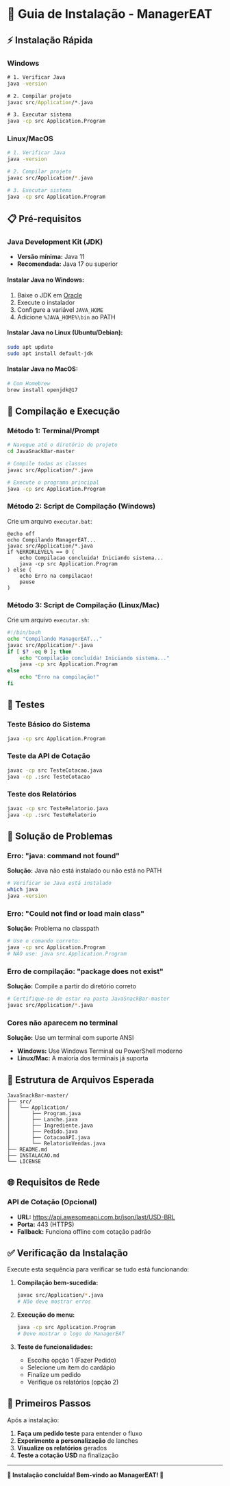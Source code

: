 # 🚀 Guia de Instalação - ManagerEAT

## ⚡ Instalação Rápida

### Windows
```cmd
# 1. Verificar Java
java -version

# 2. Compilar projeto
javac src/Application/*.java

# 3. Executar sistema
java -cp src Application.Program
```

### Linux/MacOS
```bash
# 1. Verificar Java
java -version

# 2. Compilar projeto  
javac src/Application/*.java

# 3. Executar sistema
java -cp src Application.Program
```

## 📋 Pré-requisitos

### Java Development Kit (JDK)
- **Versão mínima:** Java 11
- **Recomendada:** Java 17 ou superior

#### Instalar Java no Windows:
1. Baixe o JDK em [Oracle](https://www.oracle.com/java/technologies/downloads/)
2. Execute o instalador
3. Configure a variável `JAVA_HOME`
4. Adicione `%JAVA_HOME%\bin` ao PATH

#### Instalar Java no Linux (Ubuntu/Debian):
```bash
sudo apt update
sudo apt install default-jdk
```

#### Instalar Java no MacOS:
```bash
# Com Homebrew
brew install openjdk@17
```

## 🔧 Compilação e Execução

### Método 1: Terminal/Prompt
```bash
# Navegue até o diretório do projeto
cd JavaSnackBar-master

# Compile todas as classes
javac src/Application/*.java

# Execute o programa principal
java -cp src Application.Program
```

### Método 2: Script de Compilação (Windows)
Crie um arquivo `executar.bat`:
```batch
@echo off
echo Compilando ManagerEAT...
javac src/Application/*.java
if %ERRORLEVEL% == 0 (
    echo Compilacao concluida! Iniciando sistema...
    java -cp src Application.Program
) else (
    echo Erro na compilacao!
    pause
)
```

### Método 3: Script de Compilação (Linux/Mac)
Crie um arquivo `executar.sh`:
```bash
#!/bin/bash
echo "Compilando ManagerEAT..."
javac src/Application/*.java
if [ $? -eq 0 ]; then
    echo "Compilação concluída! Iniciando sistema..."
    java -cp src Application.Program
else
    echo "Erro na compilação!"
fi
```

## 🧪 Testes

### Teste Básico do Sistema
```bash
java -cp src Application.Program
```

### Teste da API de Cotação
```bash
javac -cp src TesteCotacao.java
java -cp .:src TesteCotacao
```

### Teste dos Relatórios
```bash
javac -cp src TesteRelatorio.java
java -cp .:src TesteRelatorio
```

## 🐛 Solução de Problemas

### Erro: "java: command not found"
**Solução:** Java não está instalado ou não está no PATH
```bash
# Verificar se Java está instalado
which java
java -version
```

### Erro: "Could not find or load main class"
**Solução:** Problema no classpath
```bash
# Use o comando correto:
java -cp src Application.Program
# NÃO use: java src.Application.Program
```

### Erro de compilação: "package does not exist"
**Solução:** Compile a partir do diretório correto
```bash
# Certifique-se de estar na pasta JavaSnackBar-master
javac src/Application/*.java
```

### Cores não aparecem no terminal
**Solução:** Use um terminal com suporte ANSI
- **Windows:** Use Windows Terminal ou PowerShell moderno
- **Linux/Mac:** A maioria dos terminais já suporta

## 📁 Estrutura de Arquivos Esperada

```
JavaSnackBar-master/
├── src/
│   └── Application/
│       ├── Program.java
│       ├── Lanche.java
│       ├── Ingrediente.java
│       ├── Pedido.java
│       ├── CotacaoAPI.java
│       └── RelatorioVendas.java
├── README.md
├── INSTALACAO.md
└── LICENSE
```

## 🌐 Requisitos de Rede

### API de Cotação (Opcional)
- **URL:** https://api.awesomeapi.com.br/json/last/USD-BRL
- **Porta:** 443 (HTTPS)
- **Fallback:** Funciona offline com cotação padrão

## ✅ Verificação da Instalação

Execute esta sequência para verificar se tudo está funcionando:

1. **Compilação bem-sucedida:**
   ```bash
   javac src/Application/*.java
   # Não deve mostrar erros
   ```

2. **Execução do menu:**
   ```bash
   java -cp src Application.Program
   # Deve mostrar o logo do ManagerEAT
   ```

3. **Teste de funcionalidades:**
   - Escolha opção 1 (Fazer Pedido)
   - Selecione um item do cardápio
   - Finalize um pedido
   - Verifique os relatórios (opção 2)

## 🎯 Primeiros Passos

Após a instalação:

1. **Faça um pedido teste** para entender o fluxo
2. **Experimente a personalização** de lanches
3. **Visualize os relatórios** gerados
4. **Teste a cotação USD** na finalização

---

**🎉 Instalação concluída! Bem-vindo ao ManagerEAT! 🎉**